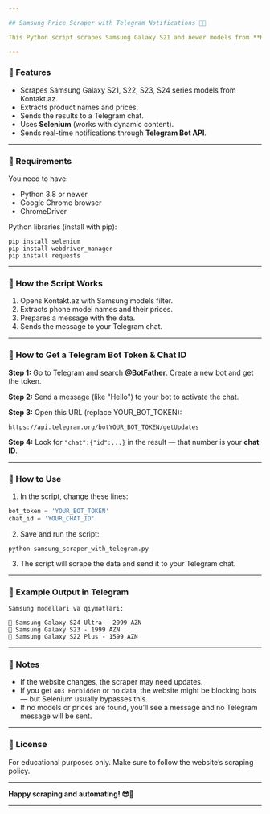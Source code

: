 ```yaml
---

## Samsung Price Scraper with Telegram Notifications 📱💬

This Python script scrapes Samsung Galaxy S21 and newer models from **Kontakt.az** and sends the extracted model names and prices directly to a Telegram chat using a bot.

---
```


### 🔹 Features

* Scrapes Samsung Galaxy S21, S22, S23, S24 series models from Kontakt.az.
* Extracts product names and prices.
* Sends the results to a Telegram chat.
* Uses **Selenium** (works with dynamic content).
* Sends real-time notifications through **Telegram Bot API**.

---

### 🔹 Requirements

You need to have:

* Python 3.8 or newer
* Google Chrome browser
* ChromeDriver

Python libraries (install with pip):

```
pip install selenium
pip install webdriver_manager
pip install requests
```

---

### 🔹 How the Script Works

1. Opens Kontakt.az with Samsung models filter.
2. Extracts phone model names and their prices.
3. Prepares a message with the data.
4. Sends the message to your Telegram chat.

---

### 🔹 How to Get a Telegram Bot Token & Chat ID

**Step 1:**
Go to Telegram and search **@BotFather**. Create a new bot and get the token.

**Step 2:**
Send a message (like "Hello") to your bot to activate the chat.

**Step 3:**
Open this URL (replace YOUR\_BOT\_TOKEN):

```
https://api.telegram.org/botYOUR_BOT_TOKEN/getUpdates
```

**Step 4:**
Look for `"chat":{"id":...}` in the result — that number is your **chat ID**.

---

### 🔹 How to Use

1. In the script, change these lines:

```python
bot_token = 'YOUR_BOT_TOKEN'
chat_id = 'YOUR_CHAT_ID'
```

2. Save and run the script:

```
python samsung_scraper_with_telegram.py
```

3. The script will scrape the data and send it to your Telegram chat.

---

### 🔹 Example Output in Telegram

```
Samsung modelləri və qiymətləri:

📱 Samsung Galaxy S24 Ultra - 2999 AZN
📱 Samsung Galaxy S23 - 1999 AZN
📱 Samsung Galaxy S22 Plus - 1599 AZN
```

---

### 🔹 Notes

* If the website changes, the scraper may need updates.
* If you get `403 Forbidden` or no data, the website might be blocking bots — but Selenium usually bypasses this.
* If no models or prices are found, you’ll see a message and no Telegram message will be sent.

---

### 🔹 License

For educational purposes only. Make sure to follow the website’s scraping policy.

---

**Happy scraping and automating! 😎🤖**

---

